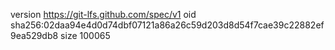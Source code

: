 version https://git-lfs.github.com/spec/v1
oid sha256:02daa94e4d0d74dbf07121a86a26c59d203d8d54f7cae39c22882ef9ea529db8
size 100065
